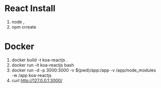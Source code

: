

# React Install

1. node ,
2. npm crreate


# Docker

1. docker build -t koa-reactjs .
2. docker run -it koa-reactjs bash
3. docker run -d -p 3000:3000 -v $(pwd)/app:/app -v /app/node_modules -w /app koa-reactjs
4. curl http://127.0.0.1:3000/

